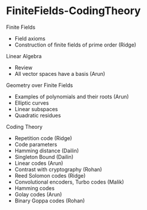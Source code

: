 # FiniteFields-CodingTheory

Finite Fields
- Field axioms
- Construction of finite fields of prime order (Ridge)

Linear Algebra
- Review
- All vector spaces have a basis (Arun)

Geometry over Finite Fields
- Examples of polynomials and their roots (Arun)
- Elliptic curves
- Linear subspaces
-   Quadratic residues

Coding Theory
- Repetition code (Ridge)
- Code parameters
- Hamming distance (Dailin)
- Singleton Bound (Dailin)
- Linear codes (Arun)
- Contrast with cryptography (Rohan)
- Reed Solomon codes (Ridge)
- Convolutional encoders, Turbo codes (Malik)
- Hamming codes
- Golay codes (Arun)
- Binary Goppa codes (Rohan)
